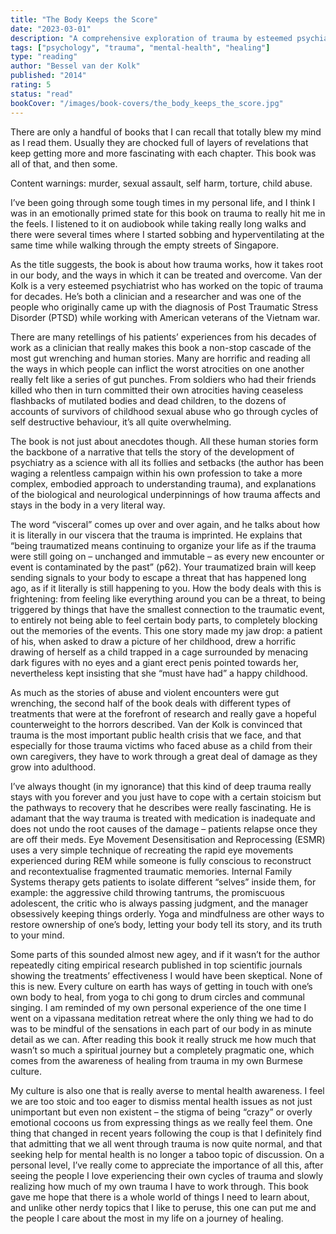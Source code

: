 ```yaml
---
title: "The Body Keeps the Score"
date: "2023-03-01"
description: "A comprehensive exploration of trauma by esteemed psychiatrist Bessel van der Kolk, explaining how trauma takes root in our body and the various ways it can be treated and overcome."
tags: ["psychology", "trauma", "mental-health", "healing"]
type: "reading"
author: "Bessel van der Kolk"
published: "2014"
rating: 5
status: "read"
bookCover: "/images/book-covers/the_body_keeps_the_score.jpg"
---
```


There are only a handful of books that I can recall that totally blew my mind as I read them. Usually they are chocked full of layers of revelations that keep getting more and more fascinating with each chapter. This book was all of that, and then some.

Content warnings: murder, sexual assault, self harm, torture, child abuse.

I’ve been going through some tough times in my personal life, and I think I was in an emotionally primed state for this book on trauma to really hit me in the feels. I listened to it on audiobook while taking really long walks and there were several times where I started sobbing and hyperventilating at the same time while walking through the empty streets of Singapore.

As the title suggests, the book is about how trauma works, how it takes root in our body, and the ways in which it can be treated and overcome. Van der Kolk is a very esteemed psychiatrist who has worked on the topic of trauma for decades. He’s both a clinician and a researcher and was one of the people who originally came up with the diagnosis of Post Traumatic Stress Disorder (PTSD) while working with American veterans of the Vietnam war.

There are many retellings of his patients’ experiences from his decades of work as a clinician that really makes this book a non-stop cascade of the most gut wrenching and human stories. Many are horrific and reading all the ways in which people can inflict the worst atrocities on one another really felt like a series of gut punches. From soldiers who had their friends killed who then in turn committed their own atrocities having ceaseless flashbacks of mutilated bodies and dead children, to the dozens of accounts of survivors of childhood sexual abuse who go through cycles of self destructive behaviour, it’s all quite overwhelming.

The book is not just about anecdotes though. All these human stories form the backbone of a narrative that tells the story of the development of psychiatry as a science with all its follies and setbacks (the author has been waging a relentless campaign within his own profession to take a more complex, embodied approach to understanding trauma), and explanations of the biological and neurological underpinnings of how trauma affects and stays in the body in a very literal way.

The word “visceral” comes up over and over again, and he talks about how it is literally in our viscera that the trauma is imprinted. He explains that “being traumatized means continuing to organize your life as if the trauma were still going on – unchanged and immutable – as every new encounter or event is contaminated by the past” (p62). Your traumatized brain will keep sending signals to your body to escape a threat that has happened long ago, as if it literally is still happening to you. How the body deals with this is frightening: from feeling like everything around you can be a threat, to being triggered by things that have the smallest connection to the traumatic event, to entirely not being able to feel certain body parts, to completely blocking out the memories of the events. This one story made my jaw drop: a patient of his, when asked to draw a picture of her childhood, drew a horrific drawing of herself as a child trapped in a cage surrounded by menacing dark figures with no eyes and a giant erect penis pointed towards her, nevertheless kept insisting that she “must have had” a happy childhood.

As much as the stories of abuse and violent encounters were gut wrenching, the second half of the book deals with different types of treatments that were at the forefront of research and really gave a hopeful counterweight to the horrors described. Van der Kolk is convinced that trauma is the most important public health crisis that we face, and that especially for those trauma victims who faced abuse as a child from their own caregivers, they have to work through a great deal of damage as they grow into adulthood.

I’ve always thought (in my ignorance) that this kind of deep trauma really stays with you forever and you just have to cope with a certain stoicism but the pathways to recovery that he describes were really fascinating. He is adamant that the way trauma is treated with medication is inadequate and does not undo the root causes of the damage – patients relapse once they are off their meds. Eye Movement Desensitisation and Reprocessing (ESMR) uses a very simple technique of recreating the rapid eye movements experienced during REM while someone is fully conscious to reconstruct and recontextualise fragmented traumatic memories. Internal Family Systems therapy gets patients to isolate different “selves” inside them, for example: the aggressive child throwing tantrums, the promiscuous adolescent, the critic who is always passing judgment, and the manager obsessively keeping things orderly. Yoga and mindfulness are other ways to restore ownership of one’s body, letting your body tell its story, and its truth to your mind.

Some parts of this sounded almost new agey, and if it wasn’t for the author repeatedly citing empirical research published in top scientific journals showing the treatments’ effectiveness I would have been skeptical. None of this is new. Every culture on earth has ways of getting in touch with one’s own body to heal, from yoga to chi gong to drum circles and communal singing. I am reminded of my own personal experience of the one time I went on a vipassana meditation retreat where the only thing we had to do was to be mindful of the sensations in each part of our body in as minute detail as we can. After reading this book it really struck me how much that wasn’t so much a spiritual journey but a completely pragmatic one, which comes from the awareness of healing from trauma in my own Burmese culture. 

My culture is also one that is really averse to mental health awareness. I feel we are too stoic and too eager to dismiss mental health issues as not just unimportant but even non existent – the stigma of being “crazy” or overly emotional cocoons us from expressing things as we really feel them. One thing that changed in recent years following the coup is that I definitely find that admitting that we all went through trauma is now quite normal, and that seeking help for mental health is no longer a taboo topic of discussion. On a personal level, I’ve really come to appreciate the importance of all this, after seeing the people I love experiencing their own cycles of trauma and slowly realizing how much of my own trauma I have to work through. This book gave me hope that there is a whole world of things I need to learn about, and unlike other nerdy topics that I like to peruse, this one can put me and the people I care about the most in my life on a journey of healing.  
